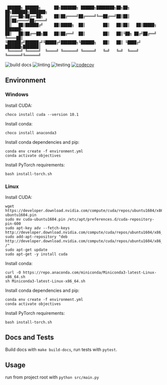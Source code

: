 ```
 ██████╗ ██████╗      ██╗███████╗ ██████╗████████╗██╗██╗   ██╗███████╗███████╗
██╔═══██╗██╔══██╗     ██║██╔════╝██╔════╝╚══██╔══╝██║██║   ██║██╔════╝██╔════╝
██║   ██║██████╔╝     ██║█████╗  ██║        ██║   ██║██║   ██║█████╗  ███████╗
██║   ██║██╔══██╗██   ██║██╔══╝  ██║        ██║   ██║╚██╗ ██╔╝██╔══╝  ╚════██║
╚██████╔╝██████╔╝╚█████╔╝███████╗╚██████╗   ██║   ██║ ╚████╔╝ ███████╗███████║
 ╚═════╝ ╚═════╝  ╚════╝ ╚══════╝ ╚═════╝   ╚═╝   ╚═╝  ╚═══╝  ╚══════╝╚══════╝
```
![build docs](https://github.com/robmacc/objectives/workflows/build%20docs/badge.svg)
![linting](https://github.com/robmacc/objectives/workflows/linting/badge.svg)
![testing](https://github.com/robmacc/objectives/workflows/testing/badge.svg)
[![codecov](https://codecov.io/gh/robmacc/objectives/branch/master/graph/badge.svg)](https://codecov.io/gh/robmacc/objectives)

## Environment

### Windows
Install CUDA:
```
choco install cuda --version 10.1
```
Install conda:
```
choco install anaconda3
```
Install conda dependencies and pip:
```
conda env create -f environment.yml
conda activate objectives
```
Install PyTorch requirements:
```
bash install-torch.sh
```

### Linux
Install CUDA:
```
wget https://developer.download.nvidia.com/compute/cuda/repos/ubuntu1604/x86_64/cuda-ubuntu1604.pin
sudo mv cuda-ubuntu1604.pin /etc/apt/preferences.d/cuda-repository-pin-600
sudo apt-key adv --fetch-keys http://developer.download.nvidia.com/compute/cuda/repos/ubuntu1604/x86_64/7fa2af80.pub
sudo add-apt-repository "deb http://developer.download.nvidia.com/compute/cuda/repos/ubuntu1604/x86_64/ /"
sudo apt-get update
sudo apt-get -y install cuda
```
Install conda:
```
curl -O https://repo.anaconda.com/miniconda/Miniconda3-latest-Linux-x86_64.sh
sh Miniconda3-latest-Linux-x86_64.sh
```
Install conda dependencies and pip:
```
conda env create -f environment.yml
conda activate objectives
```
Install PyTorch requirements:
```
bash install-torch.sh
```

<!-- Download cuDNN and extract the files to the CUDA directory: -->
<!-- ``` -->
<!-- [cuDNN-download-dir]/cuda/bin/cudnn65_7.dll > `NVIDIA GPU Computing Toolkit`/CUDA/vX.X/bin/ -->
<!-- [cuDNN-download-dir]/cuda/include/cudnn.h > `NVIDIA GPU Computing Toolkit`/CUDA/vX.X/include/ -->
<!-- [cuDNN-download-dir]/cuda/lib/x64/cudnn.lib > `NVIDIA GPU Computing Toolkit`/CUDA/vX.X/lib/x64/ -->
<!-- ``` -->

## Docs and Tests
Build docs with `make build-docs`,
run tests with `pytest`.

## Usage
run from project root with `python src/main.py`